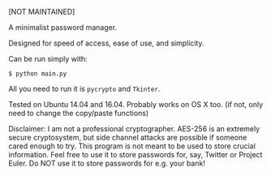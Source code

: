 [NOT MAINTAINED]

A minimalist password manager.

Designed for speed of access, ease of use, and simplicity.

Can be run simply with:

~~~~
$ python main.py
~~~~

All you need to run it is `pycrypto` and `Tkinter`.

Tested on Ubuntu 14.04 and 16.04.
Probably works on OS X too. (if not, only need to change the copy/paste functions)

Disclaimer: I am not a professional cryptographer. AES-256 is an extremely secure cryptosystem, but side channel attacks are possible if someone cared enough to try. This program is not meant to be used to store crucial information. Feel free to use it to store passwords for, say, Twitter or Project Euler. Do NOT use it to store passwords for e.g. your bank!